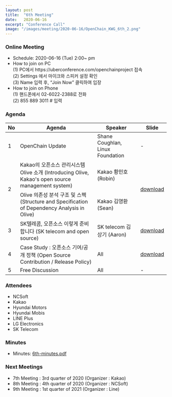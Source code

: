 ```yaml
---
layout: post
title:  "6th Meeting"
date:   2020-06-16
excerpt: "Conference Call"
image: "/images/meeting/2020-06-16/OpenChain_KWG_6th_2.png"
---
```


<h3>Online Meeting</h3>
<ul>
    <li>Schedule: 2020-06-16 (Tue) 2:00~ pm</li>
    <li>How to join on PC<br>
    (1) PC에서 https://uberconference.com/openchainproject 접속<br>
    (2) Settings 에서 마이크와 스피커 설정 확인<br>
    (3) Name 입력 후, “Join Now” 클릭하여 입장 </li>
    <li>How to join on Phone<br>
    (1) 핸드폰에서 02-6022-2388로 전화<br>
    (2) 855 889 3011 # 입력</li>
</ul>

<h3>Agenda</h3>
<div class="table-wrapper">
    <table>
        <thead>
            <tr>
                <th>No</th>
                <th>Agenda</th>
                <th>Speaker</th>
                <th>Slide</th>
            </tr>
        </thead>
        <tbody>
            <tr>
                <td>1</td>
                <td>OpenChain Update</td>
                <td>Shane Coughlan, Linux Foundation</td>
                <!--<td><a href="{{ "/assets/pdf/2020-03-19/OpenChain_Korea_Meeting_5_March_2020.pptx"  | absolute_url }}" download>download</a></td>-->
                <td>-</td>
            </tr>
            <tr>
                <td rowspan="2">2</td>
                <td>Kakao의 오픈소스 관리시스템 Olive 소개 (Introducing Olive, Kakao's open source management system)</td>
                <td>Kakao 황민호 (Robin)</td>
                <td rowspan="2"><a href="{{ "/assets/pdf/2020-06-16/openchain-kakao_20200616.pdf"  | absolute_url }}" download>download</a></td>
            </tr>
            <tr>
                <!--<td></td>-->
                <td>Olive 의존성 분석 구조 및 스펙 (Structure and Specification of Dependency Analysis in Olive)</td>
                <td>Kakao 김영환 (Sean)</td>
                <!--<td>-</td>-->
            </tr>
            <tr>
                <td>3</td>
                <td>SK텔레콤, 오픈소스 이렇게 준비합니다 (SK telecom and open source)</td>
                <td>SK telecom 김상기 (Aaron)</td>
                <td><a href="{{ "/assets/pdf/2020-06-16/SKT_opensource_20200616.pdf"  | absolute_url }}" download>download</a></td>
            </tr> 
            <tr>
                <td>4</td>
                <td>Case Study : 오픈소스 기여/공개 정책 (Open Source Contribution / Release Policy)</td>
                <td>All</td>
                <td><a href="{{ "/assets/pdf/2020-06-16/OpenChainKWG_6th_20200616.pdf"  | absolute_url }}" download>download</a></td>
            </tr>
            <tr>
                <td>5</td>
                <td>Free Discussion</td>
                <td>All</td>
                <td>-</td>
            </tr>
        </tbody>
    </table>    
</div>


<h3>Attendees</h3>
<ul>
    <li>NCSoft</li>
    <li>Kakao</li>
    <li>Hyundai Motors</li>
    <li>Hyundai Mobis</li>
    <li>LINE Plus</li>
    <li>LG Electronics</li>
    <li>SK Telecom</li>
</ul>

<h3>Minutes</h3>
<ul>
  <li>Minutes: <a href="{{ "/assets/pdf/2020-06-16/OpenChainKWG-6th-minutes.pdf"  | absolute_url }}" download>6th-minutes.pdf</a> </li>
</ul>

<h3>Next Meetings</h3>
<ul>
    <li>7th Meeting : 3rd quarter of 2020 (Organizer : Kakao)</li>
    <li>8th Meeting : 4th quarter of 2020 (Organizer : NCSoft)</li>
    <li>9th Meeting : 1st quarter of 2021 (Organizer : Line)</li>
</ul>


<div class="box alt">
    <div class="row 50% uniform"> 
        <div class="6u"><span class="image fit"><img src="{{ "/images/meeting/2020-06-16/OpenChain_6th.jpg" | absolute_url }}" alt="" /></span></div> 
        <div class="6u"><span class="image fit"><img src="{{ "/images/meeting/2020-06-16/OpenChain_KWG_6th_1.png" | absolute_url }}" alt="" /></span></div> 
    </div>
</div>